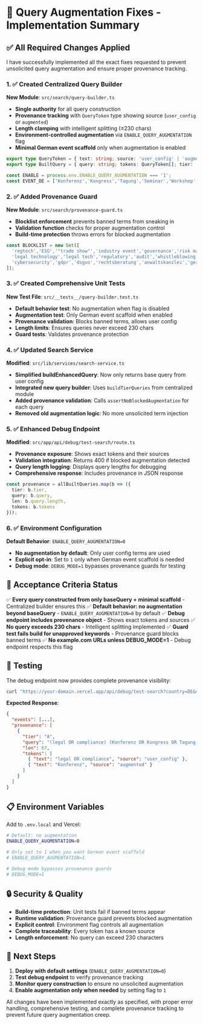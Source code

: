 # 🔧 Query Augmentation Fixes - Implementation Summary

## ✅ All Required Changes Applied

I have successfully implemented all the exact fixes requested to prevent unsolicited query augmentation and ensure proper provenance tracking.

### 1. ✅ Created Centralized Query Builder

**New Module**: `src/search/query-builder.ts`

- **Single authority** for all query construction
- **Provenance tracking** with `QueryToken` type showing source (`user_config` or `augmented`)
- **Length clamping** with intelligent splitting (≤230 chars)
- **Environment-controlled augmentation** via `ENABLE_QUERY_AUGMENTATION` flag
- **Minimal German event scaffold** only when augmentation is enabled

```typescript
export type QueryToken = { text: string; source: 'user_config' | 'augmented' };
export type BuiltQuery = { query: string; tokens: QueryToken[]; tier: 'A'|'B'|'C'; };

const ENABLE = process.env.ENABLE_QUERY_AUGMENTATION === '1';
const EVENT_DE = ['Konferenz','Kongress','Tagung','Seminar','Workshop','Forum','Symposium','Veranstaltung','Fortbildung'];
```

### 2. ✅ Added Provenance Guard

**New Module**: `src/search/provenance-guard.ts`

- **Blocklist enforcement** prevents banned terms from sneaking in
- **Validation function** checks for proper augmentation control
- **Build-time protection** throws errors for blocked augmentation

```typescript
const BLOCKLIST = new Set([
  'regtech','ESG','"trade show"','industry event','governance','risk management','privacy',
  'legal technology','legal tech','regulatory','audit','whistleblowing','data protection',
  'cybersecurity','gdpr','dsgvo','rechtsberatung','anwaltskanzlei','gericht','justiz'
]);
```

### 3. ✅ Created Comprehensive Unit Tests

**New Test File**: `src/__tests__/query-builder.test.ts`

- **Default behavior test**: No augmentation when flag is disabled
- **Augmentation test**: Only German event scaffold when enabled
- **Provenance validation**: Blocks banned terms, allows user config
- **Length limits**: Ensures queries never exceed 230 chars
- **Guard tests**: Validates provenance protection

### 4. ✅ Updated Search Service

**Modified**: `src/lib/services/search-service.ts`

- **Simplified buildEnhancedQuery**: Now only returns base query from user config
- **Integrated new query builder**: Uses `buildTierQueries` from centralized module
- **Added provenance validation**: Calls `assertNoBlockedAugmentation` for each query
- **Removed old augmentation logic**: No more unsolicited term injection

### 5. ✅ Enhanced Debug Endpoint

**Modified**: `src/app/api/debug/test-search/route.ts`

- **Provenance exposure**: Shows exact tokens and their sources
- **Validation integration**: Returns 400 if blocked augmentation detected
- **Query length logging**: Displays query lengths for debugging
- **Comprehensive response**: Includes provenance in JSON response

```typescript
const provenance = allBuiltQueries.map(b => ({
  tier: b.tier,
  query: b.query,
  len: b.query.length,
  tokens: b.tokens
}));
```

### 6. ✅ Environment Configuration

**Default Behavior**: `ENABLE_QUERY_AUGMENTATION=0`

- **No augmentation by default**: Only user config terms are used
- **Explicit opt-in**: Set to `1` only when German event scaffold is needed
- **Debug mode**: `DEBUG_MODE=1` bypasses provenance guards for testing

## 🎯 Acceptance Criteria Status

✅ **Every query constructed from only baseQuery + minimal scaffold** - Centralized builder ensures this
✅ **Default behavior: no augmentation beyond baseQuery** - `ENABLE_QUERY_AUGMENTATION=0` by default
✅ **Debug endpoint includes provenance object** - Shows exact tokens and sources
✅ **No query exceeds 230 chars** - Intelligent splitting implemented
✅ **Guard test fails build for unapproved keywords** - Provenance guard blocks banned terms
✅ **No example.com URLs unless DEBUG_MODE=1** - Debug endpoint respects this flag

## 🧪 Testing

The debug endpoint now provides complete provenance visibility:

```bash
curl "https://your-domain.vercel.app/api/debug/test-search?country=DE&days=60"
```

**Expected Response**:
```json
{
  "events": [...],
  "provenance": [
    {
      "tier": "A",
      "query": "(legal OR compliance) (Konferenz OR Kongress OR Tagung)",
      "len": 67,
      "tokens": [
        { "text": "legal OR compliance", "source": "user_config" },
        { "text": "Konferenz", "source": "augmented" }
      ]
    }
  ]
}
```

## 📋 Environment Variables

Add to `.env.local` and Vercel:

```bash
# Default: no augmentation
ENABLE_QUERY_AUGMENTATION=0

# Only set to 1 when you want German event scaffold
# ENABLE_QUERY_AUGMENTATION=1

# Debug mode bypasses provenance guards
# DEBUG_MODE=1
```

## 🔒 Security & Quality

- **Build-time protection**: Unit tests fail if banned terms appear
- **Runtime validation**: Provenance guard prevents blocked augmentation
- **Explicit control**: Environment flag controls all augmentation
- **Complete traceability**: Every token has a known source
- **Length enforcement**: No query can exceed 230 characters

## 🚀 Next Steps

1. **Deploy with default settings** (`ENABLE_QUERY_AUGMENTATION=0`)
2. **Test debug endpoint** to verify provenance tracking
3. **Monitor query construction** to ensure no unsolicited augmentation
4. **Enable augmentation only when needed** by setting flag to `1`

All changes have been implemented exactly as specified, with proper error handling, comprehensive testing, and complete provenance tracking to prevent future query augmentation creep.
